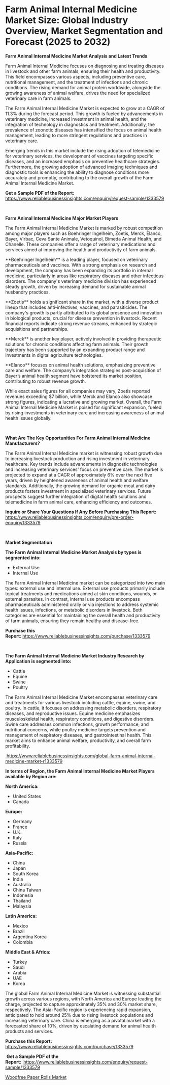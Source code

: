 <p><h1>Farm Animal Internal Medicine Market Size: Global Industry Overview, Market Segmentation and Forecast (2025 to 2032)</h1></p><p><strong>Farm Animal Internal Medicine Market Analysis and Latest Trends</strong></p>
<p><p>Farm Animal Internal Medicine focuses on diagnosing and treating diseases in livestock and other farm animals, ensuring their health and productivity. This field encompasses various aspects, including preventive care, nutritional management, and the treatment of infections and chronic conditions. The rising demand for animal protein worldwide, alongside the growing awareness of animal welfare, drives the need for specialized veterinary care in farm animals.</p><p>The Farm Animal Internal Medicine Market is expected to grow at a CAGR of 11.3% during the forecast period. This growth is fueled by advancements in veterinary medicine, increased investment in animal health, and the integration of technology in diagnostics and treatment. Additionally, the prevalence of zoonotic diseases has intensified the focus on animal health management, leading to more stringent regulations and practices in veterinary care.</p><p>Emerging trends in this market include the rising adoption of telemedicine for veterinary services, the development of vaccines targeting specific diseases, and an increased emphasis on preventive healthcare strategies. Furthermore, the growing adoption of advanced imaging techniques and diagnostic tools is enhancing the ability to diagnose conditions more accurately and promptly, contributing to the overall growth of the Farm Animal Internal Medicine Market.</p></p>
<p><strong>Get a Sample PDF of the Report:&nbsp;</strong> <a href="https://www.reliablebusinessinsights.com/enquiry/request-sample/1333579?utm_campaign=3545&utm_medium=2&utm_source=Github&utm_content=ia&utm_term=24032025&utm_id=farm-animal-internal-medicine">https://www.reliablebusinessinsights.com/enquiry/request-sample/1333579</a></p>
<p>&nbsp;</p>
<p><strong>Farm Animal Internal Medicine Major Market Players</strong></p>
<p><p>The Farm Animal Internal Medicine Market is marked by robust competition among major players such as Boehringer Ingelheim, Zoetis, Merck, Elanco, Bayer, Virbac, Ceva Sante Animale, Vetoquinol, Bimeda Animal Health, and Chanelle. These companies offer a range of veterinary medications and services aimed at improving the health and productivity of farm animals.</p><p>**Boehringer Ingelheim** is a leading player, focused on veterinary pharmaceuticals and vaccines. With a strong emphasis on research and development, the company has been expanding its portfolio in internal medicine, particularly in areas like respiratory diseases and other infectious disorders. The company's veterinary medicine division has experienced steady growth, driven by increasing demand for sustainable animal husbandry practices.</p><p>**Zoetis** holds a significant share in the market, with a diverse product lineup that includes anti-infectives, vaccines, and parasiticides. The company's growth is partly attributed to its global presence and innovation in biological products, crucial for disease prevention in livestock. Recent financial reports indicate strong revenue streams, enhanced by strategic acquisitions and partnerships.</p><p>**Merck** is another key player, actively involved in providing therapeutic solutions for chronic conditions affecting farm animals. Their growth trajectory has been supported by an expanding product range and investments in digital agriculture technologies.</p><p>**Elanco** focuses on animal health solutions, emphasizing preventive care and welfare. The company’s integration strategies post-acquisition of Bayer’s animal health segment have bolstered its market position, contributing to robust revenue growth.</p><p>While exact sales figures for all companies may vary, Zoetis reported revenues exceeding $7 billion, while Merck and Elanco also showcase strong figures, indicating a lucrative and growing market. Overall, the Farm Animal Internal Medicine Market is poised for significant expansion, fueled by rising investments in veterinary care and increasing awareness of animal health issues globally.</p></p>
<p>&nbsp;</p>
<p><strong>What Are The Key Opportunities For Farm Animal Internal Medicine Manufacturers?</strong></p>
<p><p>The Farm Animal Internal Medicine market is witnessing robust growth due to increasing livestock production and rising investment in veterinary healthcare. Key trends include advancements in diagnostic technologies and increasing veterinary services' focus on preventive care. The market is projected to expand at a CAGR of approximately 6% over the next five years, driven by heightened awareness of animal health and welfare standards. Additionally, the growing demand for organic meat and dairy products fosters investment in specialized veterinary services. Future prospects suggest further integration of digital health solutions and telemedicine in farm animal care, enhancing efficiency and outcomes.</p></p>
<p><strong>Inquire or Share Your Questions If Any Before Purchasing This Report:</strong> <a href="https://www.reliablebusinessinsights.com/enquiry/pre-order-enquiry/1333579?utm_campaign=3545&utm_medium=2&utm_source=Github&utm_content=ia&utm_term=24032025&utm_id=farm-animal-internal-medicine">https://www.reliablebusinessinsights.com/enquiry/pre-order-enquiry/1333579</a></p>
<p>&nbsp;</p>
<p><strong>Market Segmentation</strong></p>
<p><strong>The Farm Animal Internal Medicine Market Analysis by types is segmented into:</strong></p>
<p><ul><li>External Use</li><li>Internal Use</li></ul></p>
<p><p>The Farm Animal Internal Medicine market can be categorized into two main types: external use and internal use. External use products primarily include topical treatments and medications aimed at skin conditions, wounds, or external parasites. In contrast, internal use products encompass pharmaceuticals administered orally or via injections to address systemic health issues, infections, or metabolic disorders in livestock. Both categories are essential for maintaining the overall health and productivity of farm animals, ensuring they remain healthy and disease-free.</p></p>
<p><strong>Purchase this Report:&nbsp;</strong><a href="https://www.reliablebusinessinsights.com/purchase/1333579?utm_campaign=3545&utm_medium=2&utm_source=Github&utm_content=ia&utm_term=24032025&utm_id=farm-animal-internal-medicine">https://www.reliablebusinessinsights.com/purchase/1333579</a></p>
<p>&nbsp;</p>
<p><strong>The Farm Animal Internal Medicine Market Industry Research by Application is segmented into:</strong></p>
<p><ul><li>Cattle</li><li>Equine</li><li>Swine</li><li>Poultry</li></ul></p>
<p><p>The Farm Animal Internal Medicine Market encompasses veterinary care and treatments for various livestock including cattle, equine, swine, and poultry. In cattle, it focuses on addressing metabolic disorders, respiratory diseases, and reproductive issues. Equine medicine emphasizes musculoskeletal health, respiratory conditions, and digestive disorders. Swine care addresses common infections, growth performance, and nutritional concerns, while poultry medicine targets prevention and management of respiratory diseases, and gastrointestinal health. This market aims to enhance animal welfare, productivity, and overall farm profitability.</p></p>
<p><a href="https://www.reliablebusinessinsights.com/global-farm-animal-internal-medicine-market-r1333579?utm_campaign=3545&utm_medium=2&utm_source=Github&utm_content=ia&utm_term=24032025&utm_id=farm-animal-internal-medicine">&nbsp;https://www.reliablebusinessinsights.com/global-farm-animal-internal-medicine-market-r1333579</a></p>
<p><strong>In terms of Region, the Farm Animal Internal Medicine Market Players available by Region are:</strong></p>
<p>
    <p> <strong> North America: </strong>
        <ul>
            <li>United States</li>
            <li>Canada</li>
        </ul>
        </p> 
    <p> <strong> Europe: </strong>
        <ul>
            <li>Germany</li>
            <li>France</li>
            <li>U.K.</li>
            <li>Italy</li>
            <li>Russia</li>
        </ul>
        </p> 
    <p> <strong> Asia-Pacific: </strong>
        <ul>
            <li>China</li>
            <li>Japan</li>
            <li>South Korea</li>
            <li>India</li>
            <li>Australia</li>
            <li>China Taiwan</li>
            <li>Indonesia</li>
            <li>Thailand</li>
            <li>Malaysia</li>
        </ul>
        </p> 
    <p> <strong> Latin America: </strong>
        <ul>
            <li>Mexico</li>
            <li>Brazil</li>
            <li>Argentina Korea</li>
            <li>Colombia</li>
        </ul>
        </p> 
    <p> <strong> Middle East & Africa: </strong>
        <ul>
            <li>Turkey</li>
            <li>Saudi</li>
            <li>Arabia</li>
            <li>UAE</li>
            <li>Korea</li>
        </ul>
    </p>
    </p>
<p><p>The global Farm Animal Internal Medicine Market is witnessing substantial growth across various regions, with North America and Europe leading the charge, projected to capture approximately 35% and 30% market share, respectively. The Asia-Pacific region is experiencing rapid expansion, anticipated to hold around 25% due to rising livestock populations and increasing veterinary care. China is emerging as a pivotal market with a forecasted share of 10%, driven by escalating demand for animal health products and services.</p></p>
<p><strong>Purchase this Report: </strong><a href="https://www.reliablebusinessinsights.com/purchase/1333579?utm_campaign=3545&utm_medium=2&utm_source=Github&utm_content=ia&utm_term=24032025&utm_id=farm-animal-internal-medicine">https://www.reliablebusinessinsights.com/purchase/1333579</a></p>
<p>&nbsp;<strong>Get a Sample PDF of the Report:&nbsp;&nbsp;</strong><a href="https://www.reliablebusinessinsights.com/enquiry/request-sample/1333579?utm_campaign=3545&utm_medium=2&utm_source=Github&utm_content=ia&utm_term=24032025&utm_id=farm-animal-internal-medicine">https://www.reliablebusinessinsights.com/enquiry/request-sample/1333579</a></p>
<p><strong></strong></p>
<p><p><a href="https://github.com/iyachikareva/Market-Research-Report-List-1/blob/main/woodfree-paper-rolls-market.md?utm_campaign=3545&utm_medium=2&utm_source=Github&utm_content=ia&utm_term=24032025&utm_id=farm-animal-internal-medicine">Woodfree Paper Rolls Market</a></p></p>